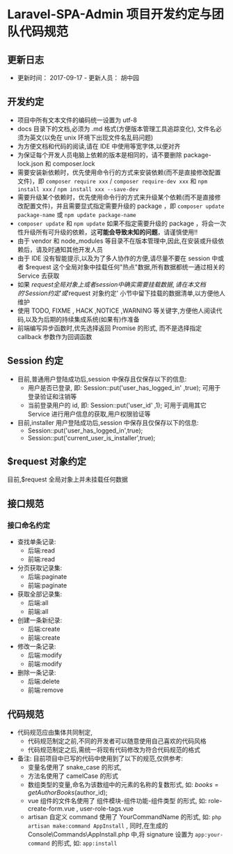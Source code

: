 # Laravel-SPA-Admin 项目开发约定与团队代码规范

## 更新日志
- 更新时间： 2017-09-17  - 更新人员： 胡中园

## 开发约定
- 项目中所有文本文件的编码统一设置为 utf-8
- docs 目录下的文档,必须为 .md 格式(方便版本管理工具追踪变化), 文件名必须为英文(以免在 unix 环境下出现文件名乱码问题)
- 为方便文档和代码的阅读,请在 IDE 中使用等宽字体,以便对齐
- 为保证每个开发人员电脑上依赖的版本是相同的，请不要删除 package-lock.json 和 composer.lock
- 需要安装新依赖时，优先使用命令行的方式来安装依赖(而不是直接修改配置文件)，即 `composer require xxx` / `composer require-dev xxx` 和 `npm install xxx` / `npm install xxx --save-dev`
- 需要升级某个依赖时，优先使用命令行的方式来升级某个依赖(而不是直接修改配置文件)，并且需要显式指定需要升级的 package ，即 `composer update package-name` 或 `npm update package-name` 
- `composer update` 和 `npm update` 如果不指定需要升级的 package ，将会一次性升级所有可升级的依赖，这**可能会导致未知的问题**，请谨慎使用!!
- 由于 vendor 和 node_modules 等目录不在版本管理中,因此,在安装或升级依赖后，请及时通知其他开发人员
- 由于 IDE 没有智能提示,以及为了多人协作的方便,请尽量不要在 session 中或者 $request 这个全局对象中挂载任何"热点"数据,所有数据都统一通过相关的 Service 去获取
- 如果 $request 全局对象上或者 session 中确实需要挂载数据,请在本文档的 'Session 约定' 或 '$request 对象约定' 小节中留下挂载的数据清单,以方便他人维护
- 使用 TODO, FIXME , HACK ,NOTICE ,WARNING 等关键字,方便他人阅读代码,以及为后期的持续集成系统(如果有)作准备
- 前端编写异步函数时,优先选择返回 Promise 的形式, 而不是选择指定 callback 参数作为回调函数


## Session 约定
- 目前,普通用户登陆成功后,session 中保存且仅保存以下的信息:
  - 用户是否已登录,    即: Session::put('user_has_logged_in' ,true);  可用于登录验证和注销等
  - 当前登录用户的 id, 即: Session::put('user_id' ,1); 可用于调用其它 Service 进行用户信息的获取,用户权限验证等
- 目前,installer 用户登陆成功后,session 中保存且仅保存以下的信息:  
  - Session::put('user_has_logged_in',true);
  - Session::put('current_user_is_installer',true);  

## $request 对象约定
目前,$request 全局对象上并未挂载任何数据  

## 接口规范
### 接口命名约定
- 查找单条记录:   
  - 后端:read         
  - 前端:read
- 分页获取记录集:   
  - 后端:paginate     
  - 前端:paginate
- 获取全部记录集:   
  - 后端:all          
  - 前端:all
- 创建一条新纪录:    
  - 后端:create       
  - 前端:create
- 修改一条记录:   
  - 后端:modify       
  - 前端:modify
- 删除一条记录:   
  - 后端:delete       
  - 前端:remove

## 代码规范
- 代码规范应由集体共同制定,
  - 代码规范制定之前,不同的开发者可以随意使用自己喜欢的代码风格
  - 代码规范制定之后,需统一将现有代码修改为符合代码规范的格式
- 备注: 目前项目中已写的代码中使用到了以下的规范,仅供参考:
  - 变量名使用了 snake_case 的形式, 
  - 方法名使用了 camelCase  的形式
  - 数组类型的变量,命名为该数组中的元素的名称的复数形式, 如: $books = getAuthorBooks($author_id);
  - vue 组件的文件名使用了 组件模块-组件功能-组件类型 的形式, 如: role-create-form.vue , user-role-tags.vue 
  - artisan 自定义 command 使用了 YourCommandName 的形式, 如: `php artisan make:command AppInstall` , 同时,在生成的 Console\Commands\AppInstall.php 中,将 signature 设置为 `app:your-command` 的形式, 如: `app:install`